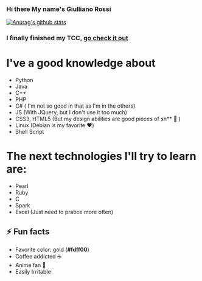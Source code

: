 ### Hi there My name's Giulliano Rossi
[![Anurag's github stats](https://github-readme-stats.vercel.app/api?username=GiullianoRossi1987&theme=darcula)](https://github.com/anuraghazra/github-readme-stats)
### I finally finished my TCC, [ go check it out ](https://github.com/GiullianoRossi1987/lpgp-new)
# I've a good knowledge about
- Python
- Java
- C++
- PHP
- C# ( I'm not so good in that as I'm in the others)
- JS (With JQuery, but I don't use it too much)
- CSS3, HTML5 (But my design abilities are good pieces of sh** :hankey: )
- Linux (Debian is my favorite :heart:)
- Shell Script

# The next technologies I'll try to learn are:
- Pearl
- Ruby
- C
- Spark
- Excel (Just need to pratice more often)

## :zap: Fun facts
- Favorite color: gold (**#fdff00**)
- Coffee addicted :coffee:
- Anime fan :japanese_goblin:
- Easily Irritable


<!--
**GiullianoRossi1987/GiullianoRossi1987** is a ✨ _special_ ✨ repository because its `README.md` (this file) appears on your GitHub profile.

Here are some ideas to get you started:

- 🔭 I’m currently working on ...
- 🌱 I’m currently learning ...
- 👯 I’m looking to collaborate on ...
- 🤔 I’m looking for help with ...
- 💬 Ask me about ...
- 📫 How to reach me: ...
- 😄 Pronouns: ...
- ⚡ Fun fact: ...
-->
